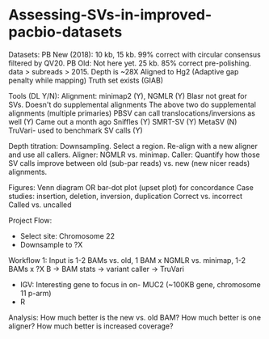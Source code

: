 # Assessing-SVs-in-improved-pacbio-datasets

Datasets: 
PB New (2018): 10 kb, 15 kb. 99% correct with circular consensus filtered by QV20. 
PB Old: Not here yet. 25 kb. 85% correct pre-polishing. data > subreads > 2015. 
Depth is ~28X
Aligned to Hg2 (Adaptive gap penalty while mapping)
Truth set exists (GIAB) 

Tools (DL Y/N):
Alignment: minimap2 (Y), NGMLR (Y)
	Blasr not great for SVs. Doesn't do supplemental alignments
	The above two do supplemental alignments (multiple primaries)
PBSV can call translocations/inversions as well (Y)
	Came out a month ago
Sniffles (Y)
SMRT-SV (Y)
MetaSV (N)
TruVari- used to benchmark SV calls (Y)

Depth titration: Downsampling. Select a region. Re-align with a new aligner and use all callers.
Aligner: NGMLR vs. minimap. 
Caller: Quantify how those SV calls improve between old (sub-par reads) vs. new (new nicer reads) alignments. 

Figures:
Venn diagram OR bar-dot plot (upset plot) for concordance
Case studies: insertion, deletion, inversion, duplication
	Correct vs. incorrect 
	Called vs. uncalled

Project Flow:
- Select site: Chromosome 22
- Downsample to ?X

Workflow 1: Input is 1-2 BAMs vs. old, 1 BAM x NGMLR vs. minimap, 1-2 BAMs x ?X
B -> BAM stats -> variant caller -> TruVari

- IGV: Interesting gene to focus in on- MUC2 (~100KB gene, chromosome 11 p-arm)
- R

Analysis: 
How much better is the new vs. old BAM? 
How much better is one aligner?
How much better is increased coverage? 
